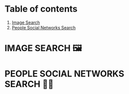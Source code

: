 
# Table of contents
1. [Image Search](#image_search)
2. [People Social Networks Search](#people_social)


# IMAGE SEARCH 🖼️<a name="image_search"></a>


# PEOPLE SOCIAL NETWORKS SEARCH 👩‍💻<a name="people_social"></a>